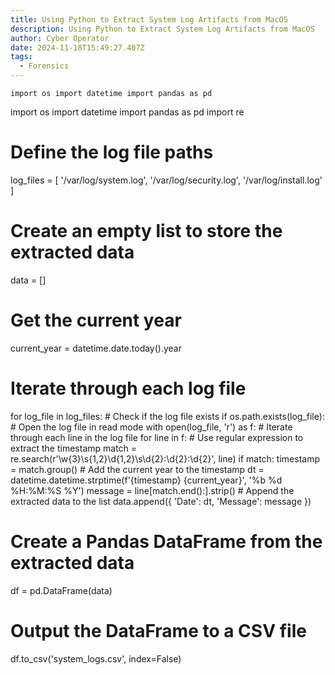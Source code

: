```yaml
---
title: Using Python to Extract System Log Artifacts from MacOS
description: Using Python to Extract System Log Artifacts from MacOS
author: Cyber Operator
date: 2024-11-18T15:49:27.407Z
tags:
  - Forensics
---
```

`import os
import datetime
import pandas as pd`

import os
import datetime
import pandas as pd
import re
# Define the log file paths
log_files = [
    '/var/log/system.log',
    '/var/log/security.log',
    '/var/log/install.log'
]
# Create an empty list to store the extracted data
data = []
# Get the current year
current_year = datetime.date.today().year
# Iterate through each log file
for log_file in log_files:
    # Check if the log file exists
    if os.path.exists(log_file):
        # Open the log file in read mode
        with open(log_file, 'r') as f:
            # Iterate through each line in the log file
            for line in f:
                # Use regular expression to extract the timestamp
                match = re.search(r'\w{3}\s{1,2}\d{1,2}\s\d{2}:\d{2}:\d{2}', line)
                if match:
                    timestamp = match.group()
                    # Add the current year to the timestamp
                    dt = datetime.datetime.strptime(f'{timestamp} {current_year}', '%b %d %H:%M:%S %Y')
                    message = line[match.end():].strip()
                    # Append the extracted data to the list
                    data.append({
                        'Date': dt,
                        'Message': message
                    })
# Create a Pandas DataFrame from the extracted data
df = pd.DataFrame(data)
# Output the DataFrame to a CSV file
df.to_csv('system_logs.csv', index=False)
